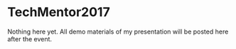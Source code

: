 # TechMentor2017

Nothing here yet. All demo materials of my presentation will be posted here after the event.
